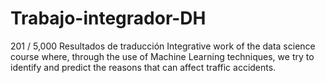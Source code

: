 # Trabajo-integrador-DH
201 / 5,000 Resultados de traducción Integrative work of the data science course where, through the use of Machine Learning techniques, we try to identify and predict the reasons that can affect traffic accidents.
